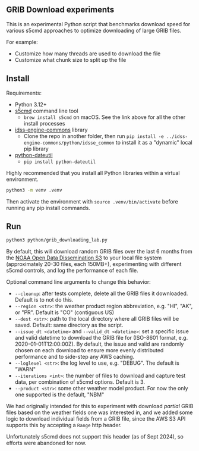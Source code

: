 ## GRIB Download experiments
This is an experimental Python script that benchmarks download speed for various s5cmd approaches to optimize downloading of large GRIB files.

For example:
- Customize how many threads are used to download the file
- Customize what chunk size to split up the file

## Install
Requirements:
- Python 3.12+
- [s5cmd](https://github.com/peak/s5cmd) command line tool
  - `brew install s5cmd` on macOS. See the link above for all the other install processes
- [idss-engine-commons]() library
  - Clone the repo in another folder, then run `pip install -e ../idss-engine-commons/python/idsse_common` to install it as a "dynamic" local pip library
- [python-dateutil](https://pypi.org/project/python-dateutil/)
  - `pip install python-dateutil`

Highly recommended that you install all Python libraries within a virtual environment.
```sh
python3 -m venv .venv
```
Then activate the environment with `source .venv/bin/activate` before running any pip install commands.

## Run
```sh
python3 python/grib_downloading_lab.py
```
By default, this will download random GRIB files over the last 6 months from the [NOAA Open Data Dissemination S3](https://registry.opendata.aws/noaa-nbm/) to your local file system (approximately 20-30 files, each 150MB+), experimenting with different s5cmd controls, and log the performance of each file.

Optional command line arguments to change this behavior:
- `--cleanup`: after tests complete, delete all the GRIB files it downloaded. Default is to not do this.
- `--region <str>`: the weather product region abbreviation, e.g. "HI", "AK", or "PR". Default is "CO" (contiguous US)
- `--dest <str>`: path to the local directory where all GRIB files will be saved. Default: same directory as the script.
- `--issue_dt <datetime>` and `--valid_dt <datetime>`: set a specific issue and valid datetime to download the GRIB file for (ISO-8601 format, e.g. 2020-01-01T12:00:00Z). By default, the issue and valid are randomly chosen on each download to ensure more evenly distributed performance and to side-step any AWS caching.
- `--loglevel <str>`: the log level to use, e.g. "DEBUG". The default is "WARN"
- `--iterations <int>`: the number of files to download and capture test data, per combination of s5cmd options. Default is 3.
- `--product <str>`: some other weather model product. For now the only one supported is the default, "NBM"

We had originally intended for this to experiment with download _partial_ GRIB files based on the weather fields one was interested in, and we added some logic to download individual fields from a GRIB file, since the AWS S3 API supports this by accepting a `Range` http header.

Unfortunately s5cmd does not support this header (as of Sept 2024), so efforts were abandoned for now.
